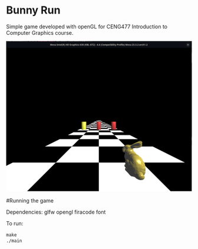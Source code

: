 # Bunny Run

Simple game developed with openGL for CENG477 Introduction to Computer Graphics course.

![Screenshot](ss.png)

#Running the game

Dependencies:
    glfw
    opengl
    firacode font

To run:

    make
    ./main
